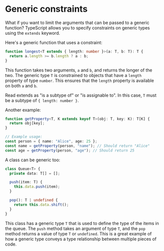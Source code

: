 # Generic constraints

What if you want to limit the arguments that can be passed to a generic function? TypeScript allows you to specify constraints on generic types using the `extends` keyword.

Here's a generic function that uses a constraint:

```typescript
function longest<T extends { length: number }>(a: T, b: T): T {
  return a.length >= b.length ? a : b;
}
```

This function takes two arguments, `a` and `b`, and returns the longer of the two. The generic type `T` is constrained to objects that have a `length` property of type `number`. This ensures that the `length` property is available on both `a` and `b`.

Read extends as "is a subtype of" or "is assignable to". In this case, `T` must be a subtype of `{ length: number }`.

Another example:

```ts
function getProperty<T, K extends keyof T>(obj: T, key: K): T[K] {
  return obj[key];
}

// Example usage:
const person = { name: "Alice", age: 25 };
const name = getProperty(person, "name"); // Should return "Alice"
const age = getProperty(person, "age"); // Should return 25
```

A class can be generic too:

```ts
class Queue<T> {
  private data: T[] = [];

  push(item: T) {
    this.data.push(item);
  }

  pop(): T | undefined {
    return this.data.shift();
  }
}
```

This class has a generic type `T` that is used to define the type of the items in the queue. The `push` method takes an argument of type `T`, and the `pop` method returns a value of type `T` or `undefined`. This is a great example of how a generic type conveys a type relationship between multiple pieces of code.
